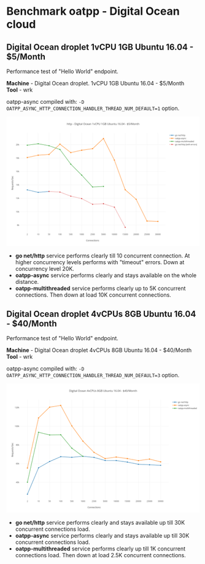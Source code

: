 # Benchmark oatpp - Digital Ocean cloud <seo/>

## Digital Ocean droplet 1vCPU 1GB Ubuntu 16.04 - $5/Month

Performance test of "Hello World" endpoint.  

**Machine** - Digital Ocean droplet. 1vCPU 1GB Ubuntu 16.04 - $5/Month  
**Tool** - wrk

oatpp-async compiled with: `-D OATPP_ASYNC_HTTP_CONNECTION_HANDLER_THREAD_NUM_DEFAULT=1` option.

![Digital Ocean 1vCPU 1GB](https://github.com/lganzzzo/oatpp-website-res/blob/master/do-1.png?raw=true)

- **go net/http** service performs clearly till 10 concurrent connection. At higher concurrency levels performs with "timeout" errors. Down at concurrency level 20K.  
- **oatpp-async** service performs clearly and stays available on the whole distance.  
- **oatpp-multithreaded** service performs clearly up to 5K concurrent connections. Then down at load 10K concurrent connections.


## Digital Ocean droplet 4vCPUs 8GB Ubuntu 16.04 - $40/Month

Performance test of "Hello World" endpoint.  

**Machine** - Digital Ocean droplet 4vCPUs 8GB Ubuntu 16.04 - $40/Month  
**Tool** - wrk  

oatpp-async compiled with: `-D OATPP_ASYNC_HTTP_CONNECTION_HANDLER_THREAD_NUM_DEFAULT=3` option.

![benchmark Digital Ocean droplet 4vCPUs](https://github.com/lganzzzo/oatpp-website-res/blob/master/do-2.png?raw=true)

- **go net/http** service performs clearly and stays available up till 30K concurrent connections load.
- **oatpp-async** service performs clearly and stays available up till 30K concurrent connections load.
- **oatpp-multithreaded** service performs clearly up till 1K concurrent connections load. Then down at load 2.5K concurrent connections. 